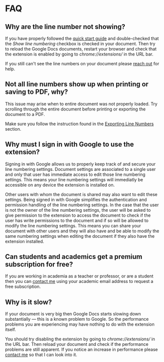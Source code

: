 # FAQ

## Why are the line number not showing?

If you have properly followed the [quick start guide](quickstart.md) and double-checked that the _Show line numbering_ checkbox is checked in your document. Then try to reload the Google Docs documents, restart your browser and check that the extension is enabled by going to _chrome://extensions/_ in the URL bar.

If you still can't see the line numbers on your document please [reach out](https://linenumbers.app/contact) for help.

## Not all line numbers show up when printing or saving to PDF, why?

This issue may arise when to entire document was not properly loaded. Try scrolling through the entire document before printing or exporting the document to a PDF.

Make sure you follow the instruction found in the [Exporting Line Numbers](export.md) section.

## Why must I sign in with Google to use the extension?

Signing in with Google allows us to properly keep track of and secure your line numbering settings. Document settings are associated to a single user and only that user has immediate access to edit those line numbering settings. This means your line numbering settings will immediatly be accessible on any device the extension is installed on. 

Other users with whom the document is shared may also want to edit these settings. Being signed in with Google simplifies the authentication and permission handling of the line numbering settings. In the case that the user is not the owner of the line numbering settings, the user will be asked to give permission to the extension to access the document to check if the user has write permissions to the document and if so will be allowed to modify the line numbering settings. This means you can share your document with other users and they will also have and be able to modify the same numbering settings when editing the document if they also have the extension installed.

## Can students and academics get a premium subscription for free?

If you are working in academia as a teacher or professor, or are a student then you can [contact me](https://linenumbers.app/contact) using your academic email address to request a free subscription.

## Why is it slow?

If your document is very big then Google Docs starts slowing down substantially — this is a known problem to Google. So the performance problems you are experiencing may have nothing to do with the extension itself.

You should try disabling the extension by going to _chrome://extensions/_ in the URL bar. Then reload your document and check if the performance problems are still apparent. If you notice an increase in performance please [contact me](https://linenumbers.app/contact) so that I can look into it.

